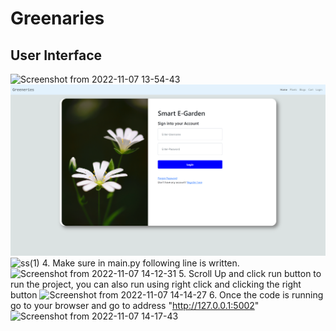 # Greenaries

## User Interface


![Screenshot from 2022-11-07 13-54-43](/images//homepage.png)
![Screenshot from 2022-11-07 13-53-33](/images/login.png)
![ss(1)](/images/plants.png)
4. Make sure in main.py following line is written.
![Screenshot from 2022-11-07 14-12-31](https://user-images.githubusercontent.com/70502574/200259171-d75dc3a2-1f5d-4f36-b5bf-45a52d8e9404.png)
5. Scroll Up and click run button to run the project, you can also run using right click and clicking the right button 
![Screenshot from 2022-11-07 14-14-27](https://user-images.githubusercontent.com/70502574/200259563-b133dfa9-0828-45b0-9ba8-7782d664dc7d.jpg)
6. Once the code is running go to your browser and go to address "http://127.0.0.1:5002"
![Screenshot from 2022-11-07 14-17-43](https://user-images.githubusercontent.com/70502574/200259918-5207f6e0-e436-4c85-8733-b1134ec39db0.png)
